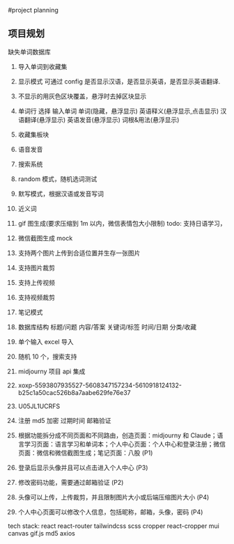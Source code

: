 #project planning

## 项目规划

缺失单词数据库

1. 导入单词到收藏集
2. 显示模式 可通过 config 是否显示汉语，是否显示英语，是否显示英语翻译.
3. 不显示的用灰色区块覆盖，悬浮时去掉区块显示
4. 单词行 选择 输入单词 单词(隐藏，悬浮显示) 英语释义(悬浮显示,点击显示) 汉语翻译(悬浮显示) 英语发音(悬浮显示) 词根&用法(悬浮显示)
5. 收藏集板块
6. 语音发音
7. 搜索系统
8. random 模式，随机选词测试
9. 默写模式，根据汉语或发音写词
10. 近义词

11. gif 图生成(要求压缩到 1m 以内，微信表情包大小限制)
    todo: 支持日语学习，
12. 微信截图生成 mock
13. 支持两个图片上传到合适位置并生存一张图片
14. 支持图片裁剪
15. 支持上传视频
16. 支持视频裁剪

17. 笔记模式
18. 数据库结构 标题/问题 内容/答案 关键词/标签 时间/日期 分类/收藏
19. 单个输入 excel 导入
20. 随机 10 个，搜索支持

21. midjourny 项目 api 集成
22. xoxp-5593807935527-5608347157234-5610918124132-b25c1a50cac526b8a7aabe629fe76e37
23. U05JL1UCRFS
24. 注册 md5 加密 过期时间 邮箱验证
25. 根据功能拆分成不同页面和不同路由，创造页面：midjourny 和 Claude；语言学习页面：语言学习和单词本；个人中心页面：个人中心和登录注册；微信页面：微信和微信截图生成；笔记页面：八股 (P1)
26. 登录后显示头像并且可以点击进入个人中心 (P3)
27. 修改密码功能，需要通过邮箱验证 (P2)
28. 头像可以上传，上传裁剪，并且限制图片大小或后端压缩图片大小 (P4)
29. 个人中心页面可以修改个人信息，包括昵称，邮箱，头像，密码 (P4)

tech stack: react react-router tailwindcss scss cropper react-cropper mui canvas gif.js md5 axios
